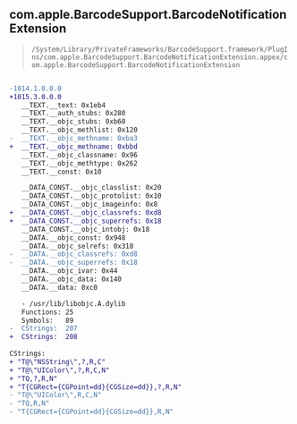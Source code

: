 ## com.apple.BarcodeSupport.BarcodeNotificationExtension

> `/System/Library/PrivateFrameworks/BarcodeSupport.framework/PlugIns/com.apple.BarcodeSupport.BarcodeNotificationExtension.appex/com.apple.BarcodeSupport.BarcodeNotificationExtension`

```diff

-1014.1.0.0.0
+1015.3.0.0.0
   __TEXT.__text: 0x1eb4
   __TEXT.__auth_stubs: 0x280
   __TEXT.__objc_stubs: 0xb60
   __TEXT.__objc_methlist: 0x120
-  __TEXT.__objc_methname: 0xba3
+  __TEXT.__objc_methname: 0xbbd
   __TEXT.__objc_classname: 0x96
   __TEXT.__objc_methtype: 0x262
   __TEXT.__const: 0x10

   __DATA_CONST.__objc_classlist: 0x20
   __DATA_CONST.__objc_protolist: 0x10
   __DATA_CONST.__objc_imageinfo: 0x8
+  __DATA_CONST.__objc_classrefs: 0xd8
+  __DATA_CONST.__objc_superrefs: 0x18
   __DATA_CONST.__objc_intobj: 0x18
   __DATA.__objc_const: 0x948
   __DATA.__objc_selrefs: 0x318
-  __DATA.__objc_classrefs: 0xd8
-  __DATA.__objc_superrefs: 0x18
   __DATA.__objc_ivar: 0x44
   __DATA.__objc_data: 0x140
   __DATA.__data: 0xc0

   - /usr/lib/libobjc.A.dylib
   Functions: 25
   Symbols:   89
-  CStrings:  207
+  CStrings:  208
 
CStrings:
+ "T@\"NSString\",?,R,C"
+ "T@\"UIColor\",?,R,C,N"
+ "TQ,?,R,N"
+ "T{CGRect={CGPoint=dd}{CGSize=dd}},?,R,N"
- "T@\"UIColor\",R,C,N"
- "TQ,R,N"
- "T{CGRect={CGPoint=dd}{CGSize=dd}},R,N"

```
